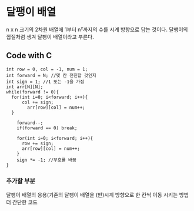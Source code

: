 # 달팽이 배열
n x n 크기의 2차원 배열에 1부터 n²까지의 수를 시계 방향으로 담는 것이다.
달팽이의 껍질처럼 생겨 달팽이 배열이라고 부른다.

## Code with C
```
int row = 0, col = -1, num = 1;
int forward = N; //몇 칸 전진할 것인지
int sign = 1; //1 또는 -1을 가짐
int arr[N][N];
while(forward != 0){
  for(int i=0; i<forward; i++){
	  col += sign;
		arr[row][col] = num++;
  }
			
	forward--;
	if(forward == 0) break;
			
	for(int i=0; i<forward; i++){
	  row += sign;
	  arr[row][col] = num++;
	}
	sign *= -1; //부호를 바꿈
}
```
### 추가할 부분
달팽이 배열의 응용(기존의 달팽이 배열을 (반)시계 방향으로 한 칸씩 이동 시키는 방법
더 간단한 코드
